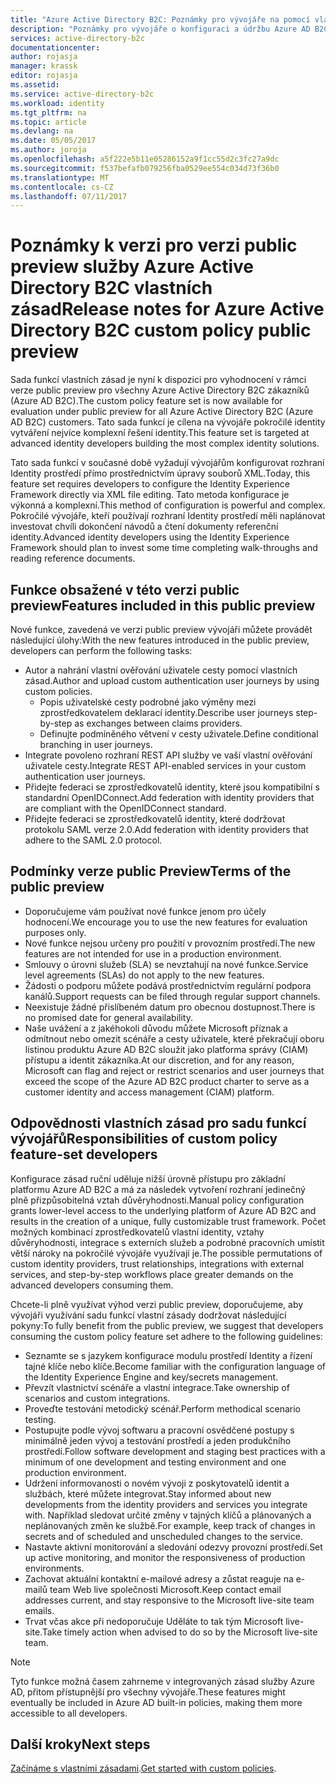 ```yaml
---
title: "Azure Active Directory B2C: Poznámky pro vývojáře na pomocí vlastních zásad | Microsoft Docs"
description: "Poznámky pro vývojáře o konfiguraci a údržbu Azure AD B2C pomocí vlastních zásad"
services: active-directory-b2c
documentationcenter: 
author: rojasja
manager: krassk
editor: rojasja
ms.assetid: 
ms.service: active-directory-b2c
ms.workload: identity
ms.tgt_pltfrm: na
ms.topic: article
ms.devlang: na
ms.date: 05/05/2017
ms.author: joroja
ms.openlocfilehash: a5f222e5b11e05286152a9f1cc55d2c3fc27a9dc
ms.sourcegitcommit: f537befafb079256fba0529ee554c034d73f36b0
ms.translationtype: MT
ms.contentlocale: cs-CZ
ms.lasthandoff: 07/11/2017
---
```

# <a name="release-notes-for-azure-active-directory-b2c-custom-policy-public-preview"></a><span data-ttu-id="522f2-103">Poznámky k verzi pro verzi public preview služby Azure Active Directory B2C vlastních zásad</span><span class="sxs-lookup"><span data-stu-id="522f2-103">Release notes for Azure Active Directory B2C custom policy public preview</span></span>
<span data-ttu-id="522f2-104">Sada funkcí vlastních zásad je nyní k dispozici pro vyhodnocení v rámci verze public preview pro všechny Azure Active Directory B2C zákazníků (Azure AD B2C).</span><span class="sxs-lookup"><span data-stu-id="522f2-104">The custom policy feature set is now available for evaluation under public preview for all Azure Active Directory B2C (Azure AD B2C) customers.</span></span> <span data-ttu-id="522f2-105">Tato sada funkcí je cílena na vývojáře pokročilé identity vytváření nejvíce komplexní řešení identity.</span><span class="sxs-lookup"><span data-stu-id="522f2-105">This feature set is targeted at advanced identity developers building the most complex identity solutions.</span></span>  

<span data-ttu-id="522f2-106">Tato sada funkcí v současné době vyžadují vývojářům konfigurovat rozhraní Identity prostředí přímo prostřednictvím úpravy souborů XML.</span><span class="sxs-lookup"><span data-stu-id="522f2-106">Today, this feature set requires developers to configure the Identity Experience Framework directly via XML file editing.</span></span> <span data-ttu-id="522f2-107">Tato metoda konfigurace je výkonná a komplexní.</span><span class="sxs-lookup"><span data-stu-id="522f2-107">This method of configuration is powerful and complex.</span></span> <span data-ttu-id="522f2-108">Pokročilé vývojáře, kteří používají rozhraní Identity prostředí měli naplánovat investovat chvíli dokončení návodů a čtení dokumenty referenční identity.</span><span class="sxs-lookup"><span data-stu-id="522f2-108">Advanced identity developers using the Identity Experience Framework should plan to invest some time completing walk-throughs and reading reference documents.</span></span> 

## <a name="features-included-in-this-public-preview"></a><span data-ttu-id="522f2-109">Funkce obsažené v této verzi public preview</span><span class="sxs-lookup"><span data-stu-id="522f2-109">Features included in this public preview</span></span>
<span data-ttu-id="522f2-110">Nové funkce, zavedená ve verzi public preview vývojáři můžete provádět následující úlohy:</span><span class="sxs-lookup"><span data-stu-id="522f2-110">With the new features introduced in the public preview, developers can perform the following tasks:</span></span><br>

* <span data-ttu-id="522f2-111">Autor a nahrání vlastní ověřování uživatele cesty pomocí vlastních zásad.</span><span class="sxs-lookup"><span data-stu-id="522f2-111">Author and upload custom authentication user journeys by using custom policies.</span></span> 
   * <span data-ttu-id="522f2-112">Popis uživatelské cesty podrobné jako výměny mezi zprostředkovatelem deklarací identity.</span><span class="sxs-lookup"><span data-stu-id="522f2-112">Describe user journeys step-by-step as exchanges between claims providers.</span></span> 
   * <span data-ttu-id="522f2-113">Definujte podmíněného větvení v cesty uživatele.</span><span class="sxs-lookup"><span data-stu-id="522f2-113">Define conditional branching in user journeys.</span></span> 
* <span data-ttu-id="522f2-114">Integrate povoleno rozhraní REST API služby ve vaší vlastní ověřování uživatele cesty.</span><span class="sxs-lookup"><span data-stu-id="522f2-114">Integrate REST API-enabled services in your custom authentication user journeys.</span></span>  
* <span data-ttu-id="522f2-115">Přidejte federaci se zprostředkovatelů identity, které jsou kompatibilní s standardní OpenIDConnect.</span><span class="sxs-lookup"><span data-stu-id="522f2-115">Add federation with identity providers that are compliant with the OpenIDConnect standard.</span></span> <br>
* <span data-ttu-id="522f2-116">Přidejte federaci se zprostředkovatelů identity, které dodržovat protokolu SAML verze 2.0.</span><span class="sxs-lookup"><span data-stu-id="522f2-116">Add federation with identity providers that adhere to the SAML 2.0 protocol.</span></span> 

## <a name="terms-of-the-public-preview"></a><span data-ttu-id="522f2-117">Podmínky verze public Preview</span><span class="sxs-lookup"><span data-stu-id="522f2-117">Terms of the public preview</span></span>

* <span data-ttu-id="522f2-118">Doporučujeme vám používat nové funkce jenom pro účely hodnocení.</span><span class="sxs-lookup"><span data-stu-id="522f2-118">We encourage you to use the new features for evaluation purposes only.</span></span><br>
* <span data-ttu-id="522f2-119">Nové funkce nejsou určeny pro použití v provozním prostředí.</span><span class="sxs-lookup"><span data-stu-id="522f2-119">The new features are not intended for use in a production environment.</span></span><br>
* <span data-ttu-id="522f2-120">Smlouvy o úrovni služeb (SLA) se nevztahují na nové funkce.</span><span class="sxs-lookup"><span data-stu-id="522f2-120">Service level agreements (SLAs) do not apply to the new features.</span></span> <br>
* <span data-ttu-id="522f2-121">Žádosti o podporu můžete podává prostřednictvím regulární podpora kanálů.</span><span class="sxs-lookup"><span data-stu-id="522f2-121">Support requests can be filed through regular support channels.</span></span> <br>
* <span data-ttu-id="522f2-122">Neexistuje žádné přislíbeném datum pro obecnou dostupnost.</span><span class="sxs-lookup"><span data-stu-id="522f2-122">There is no promised date for general availability.</span></span><br>
* <span data-ttu-id="522f2-123">Naše uvážení a z jakéhokoli důvodu můžete Microsoft příznak a odmítnout nebo omezit scénáře a cesty uživatele, které překračují oboru listinou produktu Azure AD B2C sloužit jako platforma správy (CIAM) přístupu a identit zákazníka.</span><span class="sxs-lookup"><span data-stu-id="522f2-123">At our discretion, and for any reason, Microsoft can flag and reject or restrict scenarios and user journeys that exceed the scope of the Azure AD B2C product charter to serve as a customer identity and access management (CIAM) platform.</span></span>

## <a name="responsibilities-of-custom-policy-feature-set-developers"></a><span data-ttu-id="522f2-124">Odpovědnosti vlastních zásad pro sadu funkcí vývojářů</span><span class="sxs-lookup"><span data-stu-id="522f2-124">Responsibilities of custom policy feature-set developers</span></span>
<span data-ttu-id="522f2-125">Konfigurace zásad ruční uděluje nižší úrovně přístupu pro základní platformu Azure AD B2C a má za následek vytvoření rozhraní jedinečný plně přizpůsobitelná vztah důvěryhodnosti.</span><span class="sxs-lookup"><span data-stu-id="522f2-125">Manual policy configuration grants lower-level access to the underlying platform of Azure AD B2C and results in the creation of a unique, fully customizable trust framework.</span></span> <span data-ttu-id="522f2-126">Počet možných kombinací zprostředkovatelů vlastní identity, vztahy důvěryhodnosti, integrace s externích služeb a podrobné pracovních umístit větší nároky na pokročilé vývojáře využívají je.</span><span class="sxs-lookup"><span data-stu-id="522f2-126">The possible permutations of custom identity providers, trust relationships, integrations with external services, and step-by-step workflows place greater demands on the advanced developers consuming them.</span></span>

<span data-ttu-id="522f2-127">Chcete-li plně využívat výhod verzi public preview, doporučujeme, aby vývojáři využívání sadu funkcí vlastní zásady dodržovat následující pokyny:</span><span class="sxs-lookup"><span data-stu-id="522f2-127">To fully benefit from the public preview, we suggest that developers consuming the custom policy feature set adhere to the following guidelines:</span></span>
* <span data-ttu-id="522f2-128">Seznamte se s jazykem konfigurace modulu prostředí Identity a řízení tajné klíče nebo klíče.</span><span class="sxs-lookup"><span data-stu-id="522f2-128">Become familiar with the configuration language of the Identity Experience Engine and key/secrets management.</span></span>
* <span data-ttu-id="522f2-129">Převzít vlastnictví scénáře a vlastní integrace.</span><span class="sxs-lookup"><span data-stu-id="522f2-129">Take ownership of scenarios and custom integrations.</span></span>
* <span data-ttu-id="522f2-130">Proveďte testování metodický scénář.</span><span class="sxs-lookup"><span data-stu-id="522f2-130">Perform methodical scenario testing.</span></span>
* <span data-ttu-id="522f2-131">Postupujte podle vývoj softwaru a pracovní osvědčené postupy s minimálně jeden vývoj a testování prostředí a jeden produkčního prostředí.</span><span class="sxs-lookup"><span data-stu-id="522f2-131">Follow software development and staging best practices with a minimum of one development and testing environment and one production environment.</span></span>
* <span data-ttu-id="522f2-132">Udržení informovanosti o novém vývoji z poskytovatelů identit a službách, které můžete integrovat.</span><span class="sxs-lookup"><span data-stu-id="522f2-132">Stay informed about new developments from the identity providers and services you integrate with.</span></span> <span data-ttu-id="522f2-133">Například sledovat určité změny v tajných klíčů a plánovaných a neplánovaných změn ke službě.</span><span class="sxs-lookup"><span data-stu-id="522f2-133">For example, keep track of changes in secrets and of scheduled and unscheduled changes to the service.</span></span>
* <span data-ttu-id="522f2-134">Nastavte aktivní monitorování a sledování odezvy provozní prostředí.</span><span class="sxs-lookup"><span data-stu-id="522f2-134">Set up active monitoring, and monitor the responsiveness of production environments.</span></span>
* <span data-ttu-id="522f2-135">Zachovat aktuální kontaktní e-mailové adresy a zůstat reaguje na e-mailů team Web live společnosti Microsoft.</span><span class="sxs-lookup"><span data-stu-id="522f2-135">Keep contact email addresses current, and stay responsive to the Microsoft live-site team emails.</span></span>
* <span data-ttu-id="522f2-136">Trvat včas akce při nedoporučuje Uděláte to tak tým Microsoft live-site.</span><span class="sxs-lookup"><span data-stu-id="522f2-136">Take timely action when advised to do so by the Microsoft live-site team.</span></span> 


>[!NOTE]
><span data-ttu-id="522f2-137">Tyto funkce možná časem zahrneme v integrovaných zásad služby Azure AD, přitom přístupnější pro všechny vývojáře.</span><span class="sxs-lookup"><span data-stu-id="522f2-137">These features might eventually be included in Azure AD built-in policies, making them more accessible to all developers.</span></span>

## <a name="next-steps"></a><span data-ttu-id="522f2-138">Další kroky</span><span class="sxs-lookup"><span data-stu-id="522f2-138">Next steps</span></span>
<span data-ttu-id="522f2-139">[Začínáme s vlastními zásadami](active-directory-b2c-get-started-custom.md).</span><span class="sxs-lookup"><span data-stu-id="522f2-139">[Get started with custom policies](active-directory-b2c-get-started-custom.md).</span></span>

